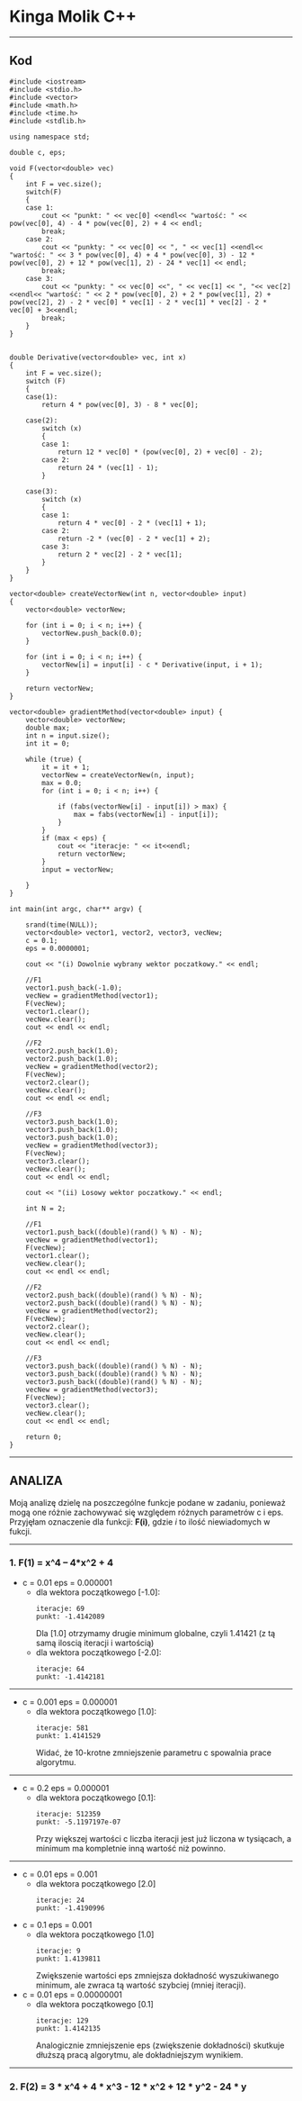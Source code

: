 # Kinga Molik C++ 
***
## Kod
```
#include <iostream>
#include <stdio.h>
#include <vector>
#include <math.h>
#include <time.h>
#include <stdlib.h> 

using namespace std;

double c, eps;
 
void F(vector<double> vec)
{
	int F = vec.size();
	switch(F)
	{
	case 1:
		cout << "punkt: " << vec[0] <<endl<< "wartość: " << pow(vec[0], 4) - 4 * pow(vec[0], 2) + 4 << endl;
		break;
	case 2:
		cout << "punkty: " << vec[0] << ", " << vec[1] <<endl<< "wartość: " << 3 * pow(vec[0], 4) + 4 * pow(vec[0], 3) - 12 * pow(vec[0], 2) + 12 * pow(vec[1], 2) - 24 * vec[1] << endl;
		break;
	case 3:
		cout << "punkty: " << vec[0] <<", " << vec[1] << ", "<< vec[2] <<endl<< "wartość: " << 2 * pow(vec[0], 2) + 2 * pow(vec[1], 2) + pow(vec[2], 2) - 2 * vec[0] * vec[1] - 2 * vec[1] * vec[2] - 2 * vec[0] + 3<<endl;
		break;
	}
}


double Derivative(vector<double> vec, int x)
{
	int F = vec.size();
	switch (F)
	{
	case(1):
		return 4 * pow(vec[0], 3) - 8 * vec[0];

	case(2):
		switch (x)
		{
		case 1:
			return 12 * vec[0] * (pow(vec[0], 2) + vec[0] - 2);
		case 2:
			return 24 * (vec[1] - 1);
		}

	case(3):
		switch (x)
		{
		case 1:
			return 4 * vec[0] - 2 * (vec[1] + 1);
		case 2:
			return -2 * (vec[0] - 2 * vec[1] + 2);
		case 3:
			return 2 * vec[2] - 2 * vec[1];
		}
	}
}

vector<double> createVectorNew(int n, vector<double> input)
{	
	vector<double> vectorNew;

	for (int i = 0; i < n; i++) {
		vectorNew.push_back(0.0);
	}

	for (int i = 0; i < n; i++) {
		vectorNew[i] = input[i] - c * Derivative(input, i + 1);
	}

	return vectorNew;
}

vector<double> gradientMethod(vector<double> input) {
	vector<double> vectorNew;
	double max;
	int n = input.size();
	int it = 0;

	while (true) {
		it = it + 1;
		vectorNew = createVectorNew(n, input);
		max = 0.0;
		for (int i = 0; i < n; i++) {

			if (fabs(vectorNew[i] - input[i]) > max) {
				max = fabs(vectorNew[i] - input[i]);
			}			
		}
		if (max < eps) {
			cout << "iteracje: " << it<<endl;
			return vectorNew;
		}
		input = vectorNew;

	}
}

int main(int argc, char** argv) {

	srand(time(NULL));
	vector<double> vector1, vector2, vector3, vecNew;
	c = 0.1;
	eps = 0.0000001;
	
	cout << "(i) Dowolnie wybrany wektor poczatkowy." << endl;

	//F1
	vector1.push_back(-1.0);
	vecNew = gradientMethod(vector1);
	F(vecNew);
	vector1.clear();
	vecNew.clear();
	cout << endl << endl;	

	//F2
	vector2.push_back(1.0);
	vector2.push_back(1.0);
	vecNew = gradientMethod(vector2);
	F(vecNew);
	vector2.clear();
	vecNew.clear();
	cout << endl << endl;

	//F3
	vector3.push_back(1.0);
	vector3.push_back(1.0);
	vector3.push_back(1.0);
	vecNew = gradientMethod(vector3);
	F(vecNew);
	vector3.clear();
	vecNew.clear();
	cout << endl << endl;

	cout << "(ii) Losowy wektor poczatkowy." << endl;

	int N = 2;

	//F1
	vector1.push_back((double)(rand() % N) - N);
	vecNew = gradientMethod(vector1);
	F(vecNew);
	vector1.clear();
	vecNew.clear();
	cout << endl << endl;

	//F2
	vector2.push_back((double)(rand() % N) - N);
	vector2.push_back((double)(rand() % N) - N);
	vecNew = gradientMethod(vector2);
	F(vecNew);
	vector2.clear();
	vecNew.clear();
	cout << endl << endl;

	//F3
	vector3.push_back((double)(rand() % N) - N);
	vector3.push_back((double)(rand() % N) - N);
	vector3.push_back((double)(rand() % N) - N);
	vecNew = gradientMethod(vector3);
	F(vecNew);
	vector3.clear();
	vecNew.clear();
	cout << endl << endl;

	return 0;
}

```
***
## ANALIZA

Moją analizę dzielę na poszczególne funkcje podane w zadaniu, ponieważ mogą one różnie zachowywać się względem różnych parametrów c i eps.
Przyjęłam oznaczenie dla funkcji: **F(i)**, gdzie *i* to ilość niewiadomych w fukcji.
***
### 1.	F(1) = x^4 – 4*x^2 + 4
* c = 0.01	eps = 0.000001
  * dla wektora początkowego [-1.0]:  
    ```
    iteracje: 69
    punkt: -1.4142089
    ```
    Dla [1.0] otrzymamy drugie minimum globalne, czyli 1.41421 (z tą samą iloscią iteracji i wartością)
  * dla wektora początkowego [-2.0]:  
    ```
    iteracje: 64
    punkt: -1.4142181
    ```
***
* c = 0.001	eps = 0.000001
  * dla wektora początkowego [1.0]:  
    ```
    iteracje: 581
    punkt: 1.4141529
    ```
    Widać, że 10-krotne zmniejszenie parametru c spowalnia prace algorytmu.
***
* c = 0.2	eps = 0.000001
  * dla wektora początkowego [0.1]:  
    ```
    iteracje: 512359
    punkt: -5.1197197e-07
    ```
    Przy większej wartości c liczba iteracji jest już liczona w tysiącach, a minimum ma kompletnie inną wartość niż powinno.
***
* c = 0.01	eps = 0.001   
  * dla wektora początkowego [2.0]
    ```
    iteracje: 24
    punkt: -1.4190996
    ```
* c = 0.1	eps = 0.001 
  * dla wektora początkowego [1.0]
    ```
    iteracje: 9
    punkt: 1.4139811
    ```
    Zwiększenie wartości eps zmniejsza dokładność wyszukiwanego minimum, ale zwraca tą wartość szybciej (mniej iteracji).
* c = 0.01 eps = 0.00000001
  * dla wektora początkowego [0.1]
    ```
    iteracje: 129
    punkt: 1.4142135
    ```
    Analogicznie zmniejszenie eps (zwiększenie dokładności) skutkuje dłuższą pracą algorytmu, ale dokładniejszym wynikiem.
*** 

### 2. F(2) = 3 * x^4 + 4 * x^3 - 12 * x^2 + 12 * y^2 - 24 * y
    
    
    
    
    
    
    
    
